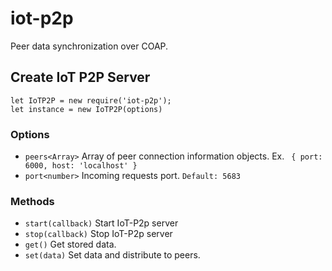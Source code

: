 # iot-p2p
Peer data synchronization over COAP.

## Create IoT P2P Server
 ```
 let IoTP2P = new require('iot-p2p');
 let instance = new IoTP2P(options)   
  ```
### Options
  * `peers<Array>` Array of peer connection information objects.  Ex. ``` { port: 6000, host: 'localhost' }```
  * `port<number>` Incoming requests port.  `Default: 5683`

### Methods
  * `start(callback)` Start IoT-P2p server
  * `stop(callback)` Stop IoT-P2p server
  * `get()` Get stored data.
  * `set(data)`  Set data and distribute to peers.
